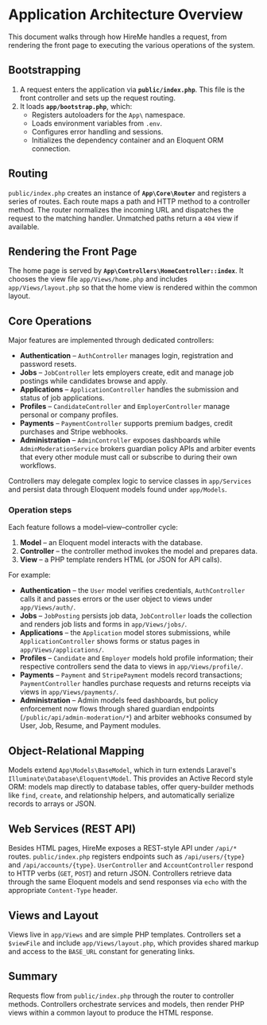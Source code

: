 # Application Architecture Overview

This document walks through how HireMe handles a request, from rendering the
front page to executing the various operations of the system.

## Bootstrapping

1. A request enters the application via **`public/index.php`**.  This file is the
   front controller and sets up the request routing.
2. It loads **`app/bootstrap.php`**, which:
   - Registers autoloaders for the `App\` namespace.
   - Loads environment variables from `.env`.
   - Configures error handling and sessions.
   - Initializes the dependency container and an Eloquent ORM connection.

## Routing

`public/index.php` creates an instance of **`App\Core\Router`** and registers a
series of routes.  Each route maps a path and HTTP method to a controller method.
The router normalizes the incoming URL and dispatches the request to the matching
handler.  Unmatched paths return a `404` view if available.

## Rendering the Front Page

The home page is served by **`App\Controllers\HomeController::index`**.  It
chooses the view file `app/Views/home.php` and includes `app/Views/layout.php`
so that the home view is rendered within the common layout.

## Core Operations

Major features are implemented through dedicated controllers:

- **Authentication** – `AuthController` manages login, registration and password
  resets.
- **Jobs** – `JobController` lets employers create, edit and manage job postings
  while candidates browse and apply.
- **Applications** – `ApplicationController` handles the submission and status
  of job applications.
- **Profiles** – `CandidateController` and `EmployerController` manage personal
  or company profiles.
- **Payments** – `PaymentController` supports premium badges, credit purchases
  and Stripe webhooks.
- **Administration** – `AdminController` exposes dashboards while
  `AdminModerationService` brokers guardian policy APIs and arbiter events that
  every other module must call or subscribe to during their own workflows.

Controllers may delegate complex logic to service classes in `app/Services` and
persist data through Eloquent models found under `app/Models`.

### Operation steps

Each feature follows a model–view–controller cycle:

1. **Model** – an Eloquent model interacts with the database.
2. **Controller** – the controller method invokes the model and prepares data.
3. **View** – a PHP template renders HTML (or JSON for API calls).

For example:

- **Authentication** – the `User` model verifies credentials, `AuthController`
  calls it and passes errors or the user object to views under
  `app/Views/auth/`.
- **Jobs** – `JobPosting` persists job data, `JobController` loads the
  collection and renders job lists and forms in `app/Views/jobs/`.
- **Applications** – the `Application` model stores submissions, while
  `ApplicationController` shows forms or status pages in
  `app/Views/applications/`.
- **Profiles** – `Candidate` and `Employer` models hold profile information;
  their respective controllers send the data to views in `app/Views/profile/`.
- **Payments** – `Payment` and `StripePayment` models record transactions;
  `PaymentController` handles purchase requests and returns receipts via views
  in `app/Views/payments/`.
- **Administration** – Admin models feed dashboards, but policy enforcement now
  flows through shared guardian endpoints (`/public/api/admin-moderation/*`) and
  arbiter webhooks consumed by User, Job, Resume, and Payment modules.

## Object-Relational Mapping

Models extend `App\Models\BaseModel`, which in turn extends Laravel's
`Illuminate\Database\Eloquent\Model`.  This provides an Active Record style
ORM: models map directly to database tables, offer query-builder methods like
`find`, `create`, and relationship helpers, and automatically serialize records
to arrays or JSON.

## Web Services (REST API)

Besides HTML pages, HireMe exposes a REST-style API under `/api/*` routes.
`public/index.php` registers endpoints such as `/api/users/{type}` and
`/api/accounts/{type}`.  `UserController` and `AccountController` respond to
HTTP verbs (`GET`, `POST`) and return JSON.  Controllers retrieve data through
the same Eloquent models and send responses via `echo` with the appropriate
`Content-Type` header.

## Views and Layout

Views live in `app/Views` and are simple PHP templates.  Controllers set a
`$viewFile` and include `app/Views/layout.php`, which provides shared markup and
access to the `BASE_URL` constant for generating links.

## Summary

Requests flow from `public/index.php` through the router to controller methods.
Controllers orchestrate services and models, then render PHP views within a
common layout to produce the HTML response.
